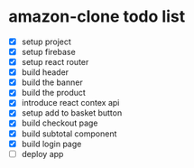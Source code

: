 # amazon-clone todo list

* [x] setup project
* [x] setup firebase
* [x] setup react router
* [x] build header
* [x] build the banner
* [x] build the product
* [x] introduce react contex api
* [x] setup add to basket button
* [x] build checkout page
* [x] build subtotal component
* [x] build login page
* [ ] deploy app